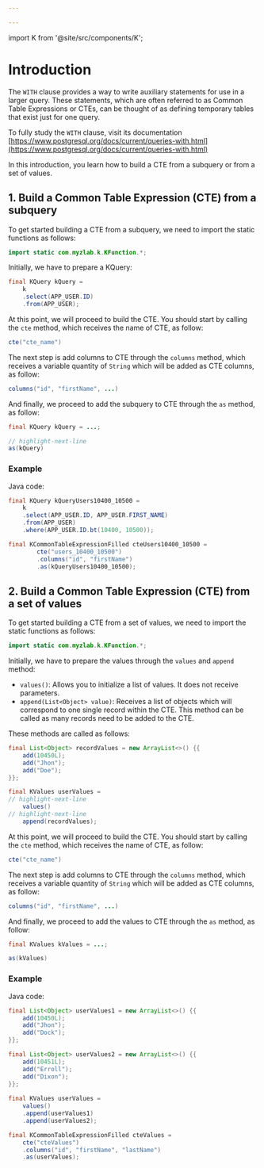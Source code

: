 ```yaml
---

---
```


import K from '@site/src/components/K';

# Introduction

The `WITH` clause provides a way to write auxiliary statements for use in a larger query. These statements, which are often referred to as Common Table Expressions or CTEs, can be thought of as defining temporary tables that exist just for one query.

To fully study the `WITH` clause, visit its documentation [https://www.postgresql.org/docs/current/queries-with.html](https://www.postgresql.org/docs/current/queries-with.html)

In this introduction, you learn how to build a CTE from a subquery or from a set of values.

## 1. Build a Common Table Expression (CTE) from a subquery

To get started building a CTE from a subquery, we need to import the static functions as follows:

```java
import static com.myzlab.k.KFunction.*;
```

Initially, we have to prepare a KQuery:

```java
final KQuery kQuery =
    k
    .select(APP_USER.ID)
    .from(APP_USER);
```

At this point, we will proceed to build the CTE. You should start by calling the `cte` method, which receives the name of CTE, as follow:

```java
cte("cte_name")
```

The next step is add columns to CTE through the `columns` method, which receives a variable quantity of `String` which will be added as CTE columns, as follow:

```java
columns("id", "firstName", ...)
```

And finally, we proceed to add the subquery to CTE through the `as` method, as follow:

```java
final KQuery kQuery = ...;

// highlight-next-line
as(kQuery)
```

### Example

Java code:

```java
final KQuery kQueryUsers10400_10500 =
    k
    .select(APP_USER.ID, APP_USER.FIRST_NAME)
    .from(APP_USER)
    .where(APP_USER.ID.bt(10400, 10500));

final KCommonTableExpressionFilled cteUsers10400_10500 = 
        cte("users_10400_10500")
        .columns("id", "firstName")
        .as(kQueryUsers10400_10500);
```

## 2. Build a Common Table Expression (CTE) from a set of values

To get started building a CTE from a set of values, we need to import the static functions as follows:

```java
import static com.myzlab.k.KFunction.*;
```

Initially, we have to prepare the values through the `values` and `append` method:

- `values()`: Allows you to initialize a list of values. It does not receive parameters.
- `append(List<Object> value)`: Receives a list of objects which will correspond to one single record within the CTE. This method can be called as many records need to be added to the CTE.

These methods are called as follows:

```java
final List<Object> recordValues = new ArrayList<>() {{
    add(10450L);
    add("Jhon");
    add("Doe");
}};

final KValues userValues =
// highlight-next-line
    values()
// highlight-next-line
    append(recordValues);
```

At this point, we will proceed to build the CTE. You should start by calling the `cte` method, which receives the name of CTE, as follow:

```java
cte("cte_name")
```

The next step is add columns to CTE through the `columns` method, which receives a variable quantity of `String` which will be added as CTE columns, as follow:

```java
columns("id", "firstName", ...)
```

And finally, we proceed to add the values to CTE through the `as` method, as follow:

```java
final KValues kValues = ...;

as(kValues)
```

### Example

Java code:

```java
final List<Object> userValues1 = new ArrayList<>() {{
    add(10450L);
    add("Jhon");
    add("Dock");
}};

final List<Object> userValues2 = new ArrayList<>() {{
    add(10451L);
    add("Erroll");
    add("Dixon");
}};
    
final KValues userValues = 
    values()
    .append(userValues1)
    .append(userValues2);

final KCommonTableExpressionFilled cteValues = 
    cte("cteValues")
    .columns("id", "firstName", "lastName")
    .as(userValues);
```